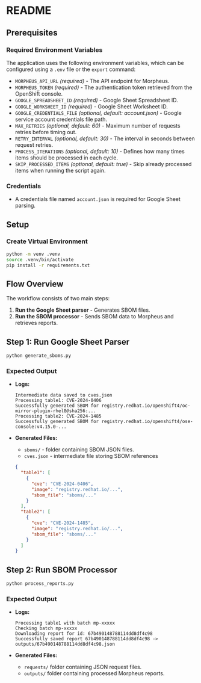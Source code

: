 # README

## Prerequisites

### Required Environment Variables

The application uses the following environment variables, which can be configured using a `.env` file or the `export` command:

- `MORPHEUS_API_URL` *(required)* - The API endpoint for Morpheus.
- `MORPHEUS_TOKEN` *(required)* - The authentication token retrieved from the OpenShift console.
- `GOOGLE_SPREADSHEET_ID` *(required)* - Google Sheet Spreadsheet ID.
- `GOOGLE_WORKSHEET_ID` *(required)* - Google Sheet Worksheet ID.
- `GOOGLE_CREDENTIALS_FILE` *(optional, default: account.json)* - Google service account credentials file path.
- `MAX_RETRIES` *(optional, default: 60)* - Maximum number of requests retries before timing out.
- `RETRY_INTERVAL` *(optional, default: 30)* - The interval in seconds between request retries.
- `PROCESS_ITERATIONS` *(optional, default: 10)* - Defines how many times items should be processed in each cycle.
- `SKIP_PROCESSED_ITEMS` *(optional, default: true)* - Skip already processed items when running the script again.

### Credentials

- A credentials file named `account.json` is required for Google Sheet parsing.

## Setup

### Create Virtual Environment

```bash
python -m venv .venv
source .venv/bin/activate
pip install -r requirements.txt
```

## Flow Overview

The workflow consists of two main steps:

1. **Run the Google Sheet parser** - Generates SBOM files.
2. **Run the SBOM processor** - Sends SBOM data to Morpheus and retrieves reports.

## Step 1: Run Google Sheet Parser

```bash
python generate_sboms.py
```

### Expected Output

- **Logs:**

  ```text
  Intermediate data saved to cves.json
  Processing table1: CVE-2024-0406
  Successfully generated SBOM for registry.redhat.io/openshift4/oc-mirror-plugin-rhel8@sha256:...
  Processing table2: CVE-2024-1485
  Successfully generated SBOM for registry.redhat.io/openshift4/ose-console:v4.15.0-...
  ```

- **Generated Files:**
  - `sboms/` - folder containing SBOM JSON files.
  - `cves.json` - intermediate file storing SBOM references

  ```json
  {
    "table1": [
      {
        "cve": "CVE-2024-0406",
        "image": "registry.redhat.io/...",
        "sbom_file": "sboms/..."
      }
    ],
    "table2": [
      {
        "cve": "CVE-2024-1485",
        "image": "registry.redhat.io/...",
        "sbom_file": "sboms/..."
      }
    ]
  }
  ```

## Step 2: Run SBOM Processor

```bash
python process_reports.py
```

### Expected Output

- **Logs:**

  ```text
  Processing table1 with batch mp-xxxxx
  Checking batch mp-xxxxx
  Downloading report for id: 67b490148788114dd8df4c98
  Successfully saved report 67b490148788114dd8df4c98 -> outputs/67b490148788114dd8df4c98.json
  ```

- **Generated Files:**
  - `requests/` folder containing JSON request files.
  - `outputs/` folder containing processed Morpheus reports.
